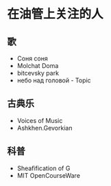 # 在油管上关注的人


## 歌
+ Соня соня
+ Molchat Doma
+ bitcevsky park
+ небо над головой - Topic

## 古典乐
+ Voices of Music
+ Ashkhen.Gevorkian


## 科普
+ Sheafification of G
+ MIT OpenCourseWare
